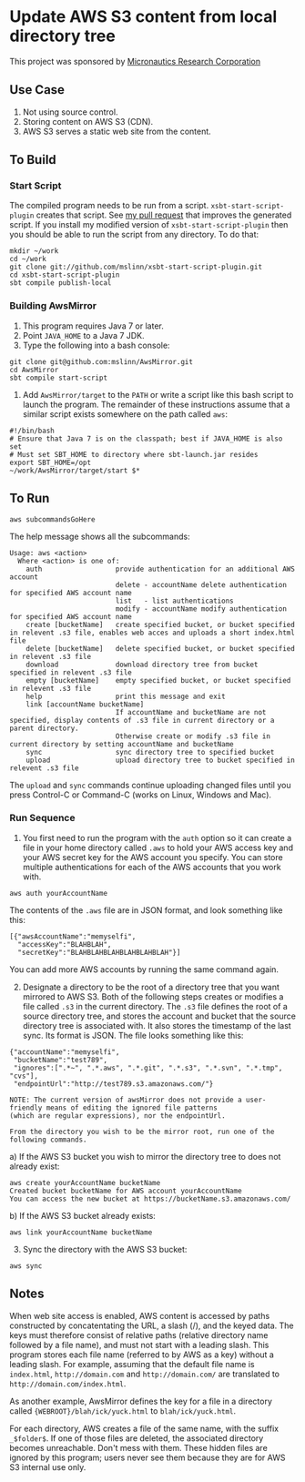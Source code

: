 # Update AWS S3 content from local directory tree #

This project was sponsored by [Micronautics Research Corporation](http://www.micronauticsresearch.com/)

## Use Case ##
 1. Not using source control.
 2. Storing content on AWS S3 (CDN).
 3. AWS S3 serves a static web site from the content.

## To Build ##

### Start Script ###

The compiled program needs to be run from a script. `xsbt-start-script-plugin` creates that script.
See [my pull request](https://github.com/typesafehub/xsbt-start-script-plugin/issues/17) that improves the generated script.
If you install my modified version of `xsbt-start-script-plugin` then you should be able to run the script from any directory.
To do that:

````
mkdir ~/work
cd ~/work
git clone git://github.com/mslinn/xsbt-start-script-plugin.git
cd xsbt-start-script-plugin
sbt compile publish-local
````

### Building AwsMirror ###

 1. This program requires Java 7 or later.
 1. Point `JAVA_HOME` to a Java 7 JDK.
 1. Type the following into a bash console:
````
git clone git@github.com:mslinn/AwsMirror.git
cd AwsMirror
sbt compile start-script
````

 1. Add  `AwsMirror/target` to the `PATH` or write a script like this bash script to launch the program.
    The remainder of these instructions assume that a similar script exists somewhere on the path called `aws`:
````
#!/bin/bash
# Ensure that Java 7 is on the classpath; best if JAVA_HOME is also set
# Must set SBT_HOME to directory where sbt-launch.jar resides
export SBT_HOME=/opt
~/work/AwsMirror/target/start $*
````

## To Run ##

````
aws subcommandsGoHere
````

The help message shows all the subcommands:

````
Usage: aws <action>
  Where <action> is one of:
    auth                  provide authentication for an additional AWS account
                          delete - accountName delete authentication for specified AWS account name
                          list   - list authentications
                          modify - accountName modify authentication for specified AWS account name
    create [bucketName]   create specified bucket, or bucket specified in relevent .s3 file, enables web acces and uploads a short index.html file
    delete [bucketName]   delete specified bucket, or bucket specified in relevent .s3 file
    download              download directory tree from bucket specified in relevent .s3 file
    empty [bucketName]    empty specified bucket, or bucket specified in relevent .s3 file
    help                  print this message and exit
    link [accountName bucketName]
                          If accountName and bucketName are not specified, display contents of .s3 file in current directory or a parent directory.
                          Otherwise create or modify .s3 file in current directory by setting accountName and bucketName
    sync                  sync directory tree to specified bucket
    upload                upload directory tree to bucket specified in relevent .s3 file
````

The `upload` and `sync` commands continue uploading changed files until you press Control-C or Command-C
(works on Linux, Windows and Mac).

### Run Sequence ###

 1. You first need to run the program with the `auth` option so it can create a file in your home directory called `.aws` to
hold your AWS access key and your AWS secret key for the AWS account you specify.
You can store multiple authentications for each of the AWS accounts that you work with.
````
aws auth yourAccountName
````
The contents of the `.aws` file are in JSON format, and look something like this:
````
[{"awsAccountName":"memyselfi",
  "accessKey":"BLAHBLAH",
  "secretKey":"BLAHBLAHBLAHBLAHBLAHBLAH"}]
````
You can add more AWS accounts by running the same command again.

 2. Designate a directory to be the root of a directory tree that you want mirrored to AWS S3.
    Both of the following steps creates or modifies a file called `.s3` in the current directory.
    The `.s3` file defines the root of a source directory tree, and stores the account and bucket that the source directory
    tree is associated with. It also stores the timestamp of the last sync. Its format is JSON.
    The file looks something like this:
````
{"accountName":"memyselfi",
 "bucketName":"test789",
 "ignores":[".*~", ".*.aws", ".*.git", ".*.s3", ".*.svn", ".*.tmp", "cvs"],
 "endpointUrl":"http://test789.s3.amazonaws.com/"}
````
    NOTE: The current version of awsMirror does not provide a user-friendly means of editing the ignored file patterns
    (which are regular expressions), nor the endpointUrl.

    From the directory you wish to be the mirror root, run one of the following commands.

  a) If the AWS S3 bucket you wish to mirror the directory tree to does not already exist:
````
aws create yourAccountName bucketName
Created bucket bucketName for AWS account yourAccountName
You can access the new bucket at https://bucketName.s3.amazonaws.com/
````

  b) If the AWS S3 bucket already exists:
````
aws link yourAccountName bucketName
````

 3. Sync the directory with the AWS S3 bucket:
````
aws sync
````

## Notes ##
When web site access is enabled, AWS content is accessed by paths constructed by concatentating the URL, a slash (/),
and the keyed data.
The keys must therefore consist of relative paths (relative directory name followed by a file name),
and must not start with a leading slash.
This program stores each file name (referred to by AWS as a key) without a leading slash.
For example, assuming that the default file name is `index.html`,
`http://domain.com` and `http://domain.com/` are translated to `http://domain.com/index.html`.

As another example, AwsMirror defines the key for a file in a directory called `{WEBROOT}/blah/ick/yuck.html` to `blah/ick/yuck.html`.

For each directory, AWS creates a file of the same name, with the suffix `_$folder$`.
If one of those files are deleted, the associated directory becomes unreachable. Don't mess with them.
These hidden files are ignored by this program; users never see them because they are for AWS S3 internal use only.
